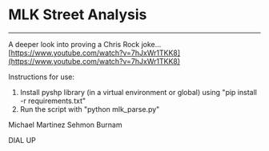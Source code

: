 # MLK Street Analysis
---
A deeper look into proving a Chris Rock joke...
[https://www.youtube.com/watch?v=7hJxWr1TKK8](https://www.youtube.com/watch?v=7hJxWr1TKK8)

Instructions for use:
1. Install pyshp library (in a virtual environment or global) using "pip install -r requirements.txt"
2. Run the script with "python mlk_parse.py"

Michael Martinez
Sehmon Burnam

DIAL UP
